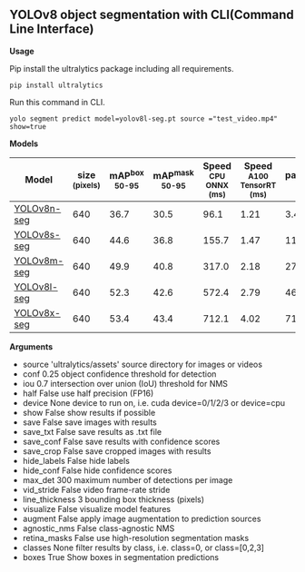 ## YOLOv8 object segmentation with CLI(Command Line Interface)

**Usage**

Pip install the ultralytics package including all requirements.  
  

    pip install ultralytics  

  
  
Run this command in CLI.  
  

    yolo segment predict model=yolov8l-seg.pt source ="test_video.mp4" show=true
  

**Models**

| Model                                                                                        | size<br><sup>(pixels) | mAP<sup>box<br>50-95 | mAP<sup>mask<br>50-95 | Speed<br><sup>CPU ONNX<br>(ms) | Speed<br><sup>A100 TensorRT<br>(ms) | params<br><sup>(M) | FLOPs<br><sup>(B) |
| -------------------------------------------------------------------------------------------- | --------------------- | -------------------- | --------------------- | ------------------------------ | ----------------------------------- | ------------------ | ----------------- |
| [YOLOv8n-seg](https://github.com/ultralytics/assets/releases/download/v0.0.0/yolov8n-seg.pt) | 640                   | 36.7                 | 30.5                  | 96.1                           | 1.21                                | 3.4                | 12.6              |
| [YOLOv8s-seg](https://github.com/ultralytics/assets/releases/download/v0.0.0/yolov8s-seg.pt) | 640                   | 44.6                 | 36.8                  | 155.7                          | 1.47                                | 11.8               | 42.6              |
| [YOLOv8m-seg](https://github.com/ultralytics/assets/releases/download/v0.0.0/yolov8m-seg.pt) | 640                   | 49.9                 | 40.8                  | 317.0                          | 2.18                                | 27.3               | 110.2             |
| [YOLOv8l-seg](https://github.com/ultralytics/assets/releases/download/v0.0.0/yolov8l-seg.pt) | 640                   | 52.3                 | 42.6                  | 572.4                          | 2.79                                | 46.0               | 220.5             |
| [YOLOv8x-seg](https://github.com/ultralytics/assets/releases/download/v0.0.0/yolov8x-seg.pt) | 640                   | 53.4                 | 43.4                  | 712.1                          | 4.02                                | 71.8               | 344.1             |


**Arguments**

- source	'ultralytics/assets'	source directory for images or videos
- conf	0.25	object confidence threshold for detection
- iou	0.7	intersection over union (IoU) threshold for NMS
- half	False	use half precision (FP16)
- device	None	device to run on, i.e. cuda device=0/1/2/3 or device=cpu
- show	False	show results if possible
- save	False	save images with results
- save_txt	False	save results as .txt file
- save_conf	False	save results with confidence scores
- save_crop	False	save cropped images with results
- hide_labels	False	hide labels
- hide_conf	False	hide confidence scores
- max_det	300	maximum number of detections per image
- vid_stride	False	video frame-rate stride
- line_thickness	3	bounding box thickness (pixels)
- visualize	False	visualize model features
- augment	False	apply image augmentation to prediction sources
- agnostic_nms	False	class-agnostic NMS
- retina_masks	False	use high-resolution segmentation masks
- classes	None	filter results by class, i.e. class=0, or class=[0,2,3]
- boxes True Show boxes in segmentation predictions

